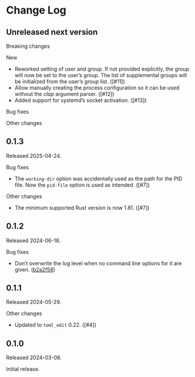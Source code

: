# Change Log

## Unreleased next version

Breaking changes

New

* Reworked setting of user and group. If not provided explicitly, the
  group will now be set to the user’s group. The list of supplemental
  groups will be initialized from the user’s group list. ([#11])
* Allow manually creating the process configuration so it can be used
  without the _clap_ argument parser. ([#12])
* Added support for systemd’s socket activation. ([#13])

Bug fixes

Other changes

[11]: https://github.com/NLnetLabs/daemonbase/pull/11
[12]: https://github.com/NLnetLabs/daemonbase/pull/12
[13]: https://github.com/NLnetLabs/daemonbase/pull/13


## 0.1.3

Released 2025-04-24.

Bug fixes

* The `working-dir` option was accidentally used as the path for the PID
  file. Now the `pid-file` option is used as intended. ([#7])

Other changes

* The minimum supported Rust version is now 1.81. ([#7])

[7]: https://github.com/NLnetLabs/daemonbase/pull/7


## 0.1.2

Released 2024-06-18.

Bug fixes

* Don’t overwrite the log level when no command line options for it are
  given. ([b2a2f58])

[b2a2f58]: https://github.com/NLnetLabs/daemonbase/commit/b2a2f58c53116df30fa6464e3c224fabb1f2dc3b


## 0.1.1

Released 2024-05-29.

Other changes

* Updated to `toml_edit` 0.22. ([#4])

[4]: https://github.com/NLnetLabs/daemonbase/pull/4


## 0.1.0

Released 2024-03-08.

Initial release.


